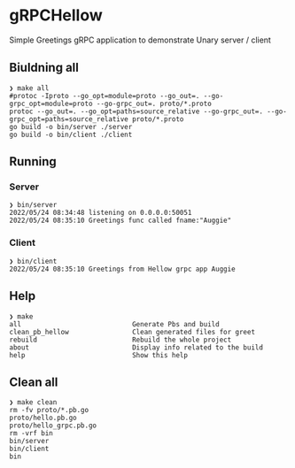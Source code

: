 # gRPCHellow
Simple Greetings gRPC application to demonstrate Unary server / client 


## Biuldning all
```shell
❯ make all
#protoc -Iproto --go_opt=module=proto --go_out=. --go-grpc_opt=module=proto --go-grpc_out=. proto/*.proto
protoc --go_out=. --go_opt=paths=source_relative --go-grpc_out=. --go-grpc_opt=paths=source_relative proto/*.proto
go build -o bin/server ./server
go build -o bin/client ./client
```

## Running

### Server

```shell
❯ bin/server
2022/05/24 08:34:48 listening on 0.0.0.0:50051
2022/05/24 08:35:10 Greetings func called fname:"Auggie"
```

### Client

```shell
❯ bin/client
2022/05/24 08:35:10 Greetings from Hellow grpc app Auggie
```

## Help 

```shell
❯ make
all                            Generate Pbs and build
clean_pb_hellow                Clean generated files for greet
rebuild                        Rebuild the whole project
about                          Display info related to the build
help                           Show this help
```

## Clean all

```shell
❯ make clean
rm -fv proto/*.pb.go
proto/hello.pb.go
proto/hello_grpc.pb.go
rm -vrf bin
bin/server
bin/client
bin
```
